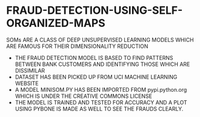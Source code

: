 # FRAUD-DETECTION-USING-SELF-ORGANIZED-MAPS
SOMs ARE A CLASS OF DEEP UNSUPERVISED LEARNING MODELS WHICH ARE FAMOUS FOR THEIR DIMENSIONALITY REDUCTION
- THE FRAUD DETECTION MODEL IS BASED TO FIND PATTERNS BETWEEN BANK CUSTOMERS AND IDENTIFYING THOSE WHICH ARE DISSIMILAR
- DATASET HAS BEEN PICKED UP FROM UCI MACHINE LEARNING WEBSITE
- A MODEL MINISOM.PY HAS BEEN IMPORTED FROM pypi.python.org WHICH IS UNDER THE CREATIVE COMMONS LICENSE
- THE MODEL IS TRAINED AND TESTED FOR ACCURACY AND A PLOT USING PYBONE IS MADE AS WELL TO SEE THE FRAUDS CLEARLY.
